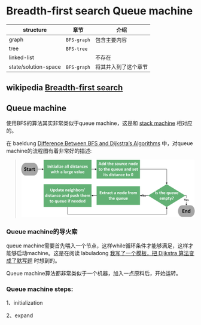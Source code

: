 # Breadth-first search Queue machine



| structure            | 章节        | 介绍                 |
| -------------------- | ----------- | -------------------- |
| graph                | `BFS-graph` | 包含主要内容         |
| tree                 | `BFS-tree`  |                      |
| linked-list          |             | 不存在               |
| state/solution-space | `BFS-graph` | 将其并入到了这个章节 |



## wikipedia [Breadth-first search](https://en.wikipedia.org/wiki/Breadth-first_search)



## Queue machine

使用BFS的算法其实非常类似于queue machine，这是和 [stack machine](https://en.wikipedia.org/wiki/Stack_machine) 相对应的。

在 baeldung [Difference Between BFS and Dijkstra’s Algorithms](https://www.baeldung.com/cs/graph-algorithms-bfs-dijkstra) 中，对queue machine的流程图有着非常好的描述:



> ![img](./SSSP-Algorithm-1024x339.png)



### Queue machine的导火索

queue machine需要首先喂入一个节点，这样while循环条件才能够满足，这样才能够启动machine。这是在阅读 labuladong [我写了一个模板，把 Dijkstra 算法变成了默写题](https://mp.weixin.qq.com/s?__biz=MzAxODQxMDM0Mw==&mid=2247492167&idx=1&sn=bc96c8f97252afdb3973c7d760edb9c0&scene=21#wechat_redirect) 时想到的。

Queue machine算法都非常类似于一个机器，加入一点原料后，开始运转。

### Queue machine steps:

1、initialization

2、expand







